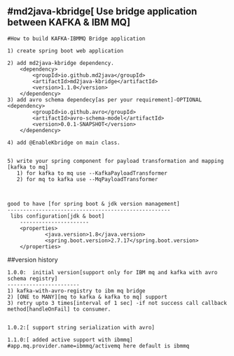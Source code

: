#md2java-kbridge[ Use bridge application between KAFKA & IBM MQ]
----------------------------------------------------------------
	
	#How to build KAFKA-IBMMQ Bridge application
	
	1) create spring boot web application
	
	2) add md2java-kbridge dependency.
		<dependency>
			<groupId>io.github.md2java</groupId>
			<artifactId>md2java-kbridge</artifactId>
			<version>1.1.0</version>
		</dependency>
	3) add avro schema dependecy[as per your requirement]-OPTIONAL
	<dependency>
			<groupId>io.github.avro</groupId>
			<artifactId>avro-schema-model</artifactId>
			<version>0.0.1-SNAPSHOT</version>
		</dependency>
	
	4) add @EnableKbridge on main class.
	
	
    5) write your spring component for payload transformation and mapping [kafka to mq]
       1) for kafka to mq use --KafkaPayloadTransformer 
       2) for mq to kafka use --MqPayloadTransformer
       
     
 
    good to have [for spring boot & jdk version management]
    ----------------------------------------------------
     libs configuration[jdk & boot]
		----------------------
		<properties>
				<java.version>1.8</java.version>
				<spring.boot.version>2.7.17</spring.boot.version>
		</properties>
		
		
##version history

	1.0.0:  initial version[support only for IBM mq and kafka with avro schema registry]
	-----------------------
	1) kafka-with-avro-registry to ibm mq bridge 
	2) [ONE to MANY][mq to kafka & kafka to mq] support
	3) retry upto 3 times[interval of 1 sec] -if not success call callback method[handleOnFail] to consumer.
	
	
	1.0.2:[ support string serialization with avro]
	
	1.1.0:[ added active support with ibmmq]
	#app.mq.provider.name=ibmmq/activemq here default is ibmmq

  